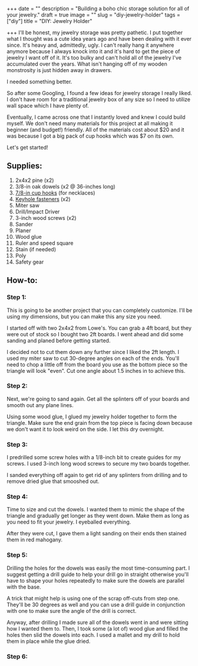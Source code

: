 +++
date = ""
description = "Building a boho chic storage solution for all of your jewelry."
draft = true
image = ""
slug = "diy-jewelry-holder"
tags = ["diy"]
title = "DIY: Jewelry Holder"

+++
I'll be honest, my jewelry storage was pretty pathetic. I put together what I thought was a cute idea years ago and have been dealing with it ever since. It's heavy and, admittedly, ugly. I can't really hang it anywhere anymore because I always knock into it and it's hard to get the piece of jewelry I want off of it. It's too bulky and can't hold all of the jewelry I've accumulated over the years. What isn't hanging off of my wooden monstrosity is just hidden away in drawers.

I needed something better.

So after some Googling, I found a few ideas for jewelry storage I really liked. I don't have room for a traditional jewelry box of any size so I need to utilize wall space which I have plenty of.

Eventually, I came across one that I instantly loved and knew I could build myself. We don't need many materials for this project at all making it beginner (and budget!) friendly. All of the materials cost about $20 and it was because I got a big pack of cup hooks which was $7 on its own.

Let's get started!

## Supplies:

 1. 2x4x2 pine (x2)
 2. 3/8-in oak dowels (x2 @ 36-inches long)
 3. [7/8-in cup hooks](https://amzn.to/3Iu8Gv1) (for necklaces)
 4. [Keyhole fasteners](https://amzn.to/3k0qSDd) (x2)
 5. Miter saw
 6. Drill/Impact Driver
 7. 3-inch wood screws (x2)
 8. Sander
 9. Planer
10. Wood glue
11. Ruler and speed square
12. Stain (if needed)
13. Poly
14. Safety gear

## How-to:

### Step 1:

This is going to be another project that you can completely customize. I'll be using my dimensions, but you can make this any size you need.

I started off with two 2x4x2 from Lowe's. You can grab a 4ft board, but they were out of stock so I bought two 2ft boards. I went ahead and did some sanding and planed before getting started.

I decided not to cut them down any further since I liked the 2ft length. I used my miter saw to cut 30-degree angles on each of the ends. You'll need to chop a little off from the board you use as the bottom piece so the triangle will look "even". Cut one angle about 1.5 inches in to achieve this.

### Step 2:

Next, we're going to sand again. Get all the splinters off of your boards and smooth out any plane lines.

Using some wood glue, I glued my jewelry holder together to form the triangle. Make sure the end grain from the top piece is facing down because we don't want it to look weird on the side. I let this dry overnight.

### Step 3:

I predrilled some screw holes with a 1/8-inch bit to create guides for my screws. I used 3-inch long wood screws to secure my two boards together.

I sanded everything off again to get rid of any splinters from drilling and to remove dried glue that smooshed out.

### Step 4:

Time to size and cut the dowels. I wanted them to mimic the shape of the triangle and gradually get longer as they went down. Make them as long as you need to fit your jewelry. I eyeballed everything.

After they were cut, I gave them a light sanding on their ends then stained them in red mahogany.

### Step 5:

Drilling the holes for the dowels was easily the most time-consuming part. I suggest getting a drill guide to help your drill go in straight otherwise you'll have to shape your holes repeatedly to make sure the dowels are parallel with the base.

A trick that might help is using one of the scrap off-cuts from step one. They'll be 30 degrees as well and you can use a drill guide in conjunction with one to make sure the angle of the drill is correct.

Anyway, after drilling I made sure all of the dowels went in and were sitting how I wanted them to. Then, I took some (a lot of) wood glue and filled the holes then slid the dowels into each. I used a mallet and my drill to hold them in place while the glue dried.

### Step 6: